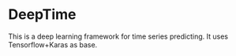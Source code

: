 # DeepTime
This is a deep learning framework for time series predicting. It uses Tensorflow+Karas as base.
